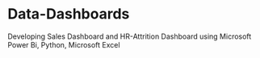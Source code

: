 # Data-Dashboards
Developing Sales Dashboard and HR-Attrition Dashboard using Microsoft Power Bi, Python, Microsoft Excel
